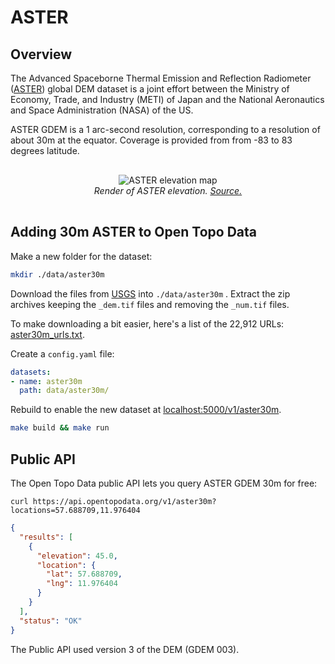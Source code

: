 # ASTER

## Overview

The Advanced Spaceborne Thermal Emission and Reflection Radiometer ([ASTER](https://asterweb.jpl.nasa.gov/gdem.asp)) global DEM dataset is a joint effort between the Ministry of Economy, Trade, and Industry (METI) of Japan and the National Aeronautics and Space Administration (NASA) of the US.

ASTER GDEM is a 1 arc-second resolution, corresponding to a resolution of about 30m at the equator. Coverage is provided from from -83 to 83 degrees latitude.


<p style="text-align:center; padding: 1rem 0">
  <img src="/docs/datasets/aster-colorised.png" alt="ASTER elevation map">
  <br>
  <em>Render of ASTER elevation. <a href="https://asterweb.jpl.nasa.gov/gdem.asp">Source.</a></em>
</p>

## Adding 30m ASTER to Open Topo Data

Make a new folder for the dataset:

```bash
mkdir ./data/aster30m
```

Download the files from [USGS](https://e4ftl01.cr.usgs.gov/) into `./data/aster30m` . Extract the zip archives keeping the `_dem.tif` files and removing the `_num.tif` files.

To make downloading a bit easier, here's a list of the 22,912 URLs: [aster30m_urls.txt](/datasets/aster30m_urls.txt).

Create a `config.yaml` file:

```yaml
datasets:
- name: aster30m
  path: data/aster30m/
```

Rebuild to enable the new dataset at [localhost:5000/v1/aster30m](http://localhost:5000/v1/aster30m?locations=51.575,-3.220).

```bash
make build && make run
```


## Public API

The Open Topo Data public API lets you query ASTER GDEM 30m for free:

```
curl https://api.opentopodata.org/v1/aster30m?locations=57.688709,11.976404
```

```json
{
  "results": [
    {
      "elevation": 45.0, 
      "location": {
        "lat": 57.688709, 
        "lng": 11.976404
      }
    }
  ], 
  "status": "OK"
}
```

The Public API used version 3 of the DEM (GDEM 003).
